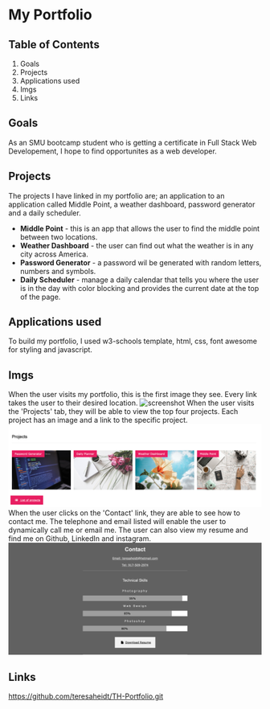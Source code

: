 # My Portfolio
## Table of Contents
1. Goals
2. Projects
3. Applications used
4. Imgs
5. Links
## Goals
As an SMU bootcamp student who is getting a certificate in Full Stack Web Developement, I hope to find opportunites as a web developer. 

## Projects
The projects I have linked in my portfolio are; an application to an application called Middle Point, a weather dashboard, password generator and a daily scheduler.
* **Middle Point** - this is an app that allows the user to find the middle point between two locations.
* **Weather Dashboard** - the user can find out what the weather is in any city across America.
* **Password Generator** - a password wil be generated with random letters, numbers and symbols. 
* **Daily Scheduler** - manage a daily calendar that tells you where the user is in the day with color blocking and provides the current date at the top of the page. 

## Applications used
To build my portfolio, I used w3-schools template, html, css, font awesome for styling and javascript.
## Imgs
When the user visits my portfolio, this is the first image they see. Every link takes the user to their desired location. 
![screenshot](img/screenshot1.png) 
When the user visits the 'Projects' tab, they will be able to view the top four projects. Each project has an image and a link to the specific project.
![screenshot](img/project.png)
When the user clicks on the 'Contact' link, they are able to see how to contact me. The telephone and email listed will enable the user to dynamically call me or email me. The user can also view my resume and find me on Github, LinkedIn and instagram.
![screenshot](img/contact.png)
## Links
https://github.com/teresaheidt/TH-Portfolio.git




